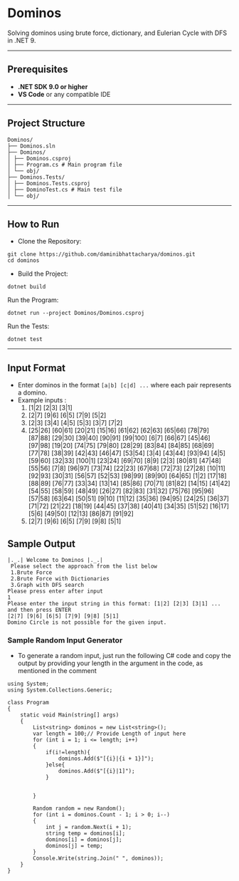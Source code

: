 # Dominos

Solving dominos using brute force, dictionary, and Eulerian Cycle with DFS in .NET 9.

---

## Prerequisites

- **.NET SDK 9.0 or higher**
- **VS Code** or any compatible IDE

---

## Project Structure
```
Dominos/
├── Dominos.sln 
├── Dominos/
│ ├── Dominos.csproj 
│ ├── Program.cs # Main program file
│ └── obj/
├── Dominos.Tests/
│ ├── Dominos.Tests.csproj 
│ ├── DominoTest.cs # Main test file
│ └── obj/
```
---
## How to Run
- Clone the Repository:
```
git clone https://github.com/daminibhattacharya/dominos.git
cd dominos
```
- Build the Project:
```
dotnet build 
```
Run the Program:
```
dotnet run --project Dominos/Dominos.csproj
```
Run the Tests:
```
dotnet test
```
---
## Input Format

- Enter dominos in the format `[a|b] [c|d] ...` where each pair represents a domino.
- Example inputs :
  1. [1|2] [2|3] [3|1]
  2. [2|7] [9|6] [6|5] [7|9] [5|2]
  3. [2|3] [3|4] [4|5] [5|3] [3|7] [7|2]
  4. [25|26] [60|61] [20|21] [15|16] [61|62] [62|63] [65|66] [78|79] [87|88] [29|30] [39|40] [90|91] [99|100] [6|7] [66|67] [45|46] [97|98] [19|20] [74|75] [79|80] [28|29] [83|84] [84|85] [68|69] [77|78] [38|39] [42|43] [46|47] [53|54] [3|4] [43|44] [93|94] [4|5] [59|60] [32|33] [100|1] [23|24] [69|70] [8|9] [2|3] [80|81] [47|48] [55|56] [7|8] [96|97] [73|74] [22|23] [67|68] [72|73] [27|28] [10|11] [92|93] [30|31] [56|57] [52|53] [98|99] [89|90] [64|65] [1|2] [17|18] [88|89] [76|77] [33|34] [13|14] [85|86] [70|71] [81|82] [14|15] [41|42] [54|55] [58|59] [48|49] [26|27] [82|83] [31|32] [75|76] [95|96] [57|58] [63|64] [50|51] [9|10] [11|12] [35|36] [94|95] [24|25] [36|37] [71|72] [21|22] [18|19] [44|45] [37|38] [40|41] [34|35] [51|52] [16|17] [5|6] [49|50] [12|13] [86|87] [91|92]
  5. [2|7] [9|6] [6|5] [7|9] [9|8] [5|1]
## Sample Output
```
|._.| Welcome to Dominos |._.|
 Please select the approach from the list below
 1.Brute Force 
 2.Brute Force with Dictionaries
 3.Graph with DFS search 
Please press enter after input 
1
Please enter the input string in this format: [1|2] [2|3] [3|1] ... and then press ENTER
[2|7] [9|6] [6|5] [7|9] [9|8] [5|1]
Domino Circle is not possible for the given input.
```
### Sample Random Input Generator
- To generate a random input, just run the following C# code and copy the output by providing your length in the argument in the code, as mentioned in the comment
```
using System;
using System.Collections.Generic;

class Program
{
    static void Main(string[] args)
    {
        List<string> dominos = new List<string>();
        var length = 100;// Provide Length of input here
        for (int i = 1; i <= length; i++)
        {
            if(i!=length){
                dominos.Add($"[{i}|{i + 1}]");
            }else{
                dominos.Add($"[{i}|1]");
            }
            
            
        }

        Random random = new Random();
        for (int i = dominos.Count - 1; i > 0; i--)
        {
            int j = random.Next(i + 1);
            string temp = dominos[i];
            dominos[i] = dominos[j];
            dominos[j] = temp;
        }
        Console.Write(string.Join(" ", dominos));
    }
}
```
